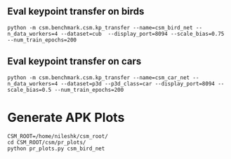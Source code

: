 ## Eval keypoint transfer on birds
```
python -m csm.benchmark.csm.kp_transfer --name=csm_bird_net --n_data_workers=4 --dataset=cub  --display_port=8094 --scale_bias=0.75 --num_train_epochs=200
```


## Eval keypoint transfer on cars
```
python -m csm.benchmark.csm.kp_transfer --name=csm_car_net --n_data_workers=4 --dataset=p3d --p3d_class=car --display_port=8094 --scale_bias=0.5 --num_train_epochs=200
```


# Generate APK Plots
```
CSM_ROOT=/home/nileshk/csm_root/
cd CSM_ROOT/csm/pr_plots/
python pr_plots.py csm_bird_net
```

